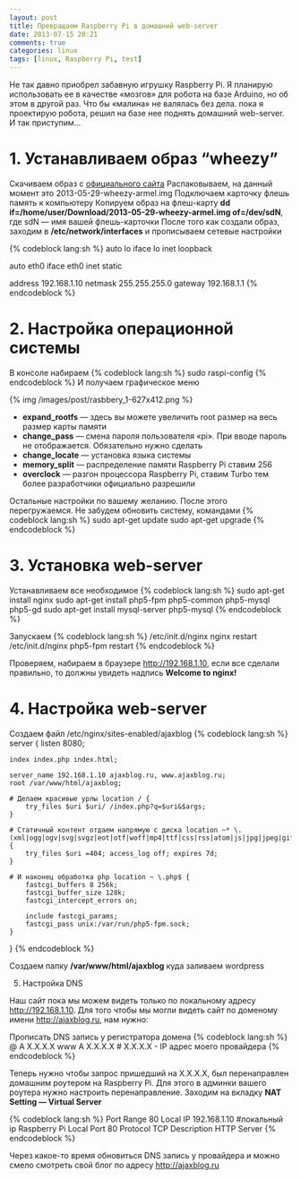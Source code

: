 ```yaml
---
layout: post
title: Превращаем Raspberry Pi в домашний web-server
date: 2013-07-15 20:21
comments: true
categories: linux
tags: [linux, Raspberry Pi, test]
---
```


Не так давно приобрел забавную игрушку Raspberry Pi. Я планирую использовать ее в качестве «мозгов» для робота на базе Arduino, но об этом в другой раз. Что бы «малина» не валялась без дела. пока я проектирую робота, решил на базе нее поднять домашний web-server.
И так приступим…
<!-- more -->

#  1. Устанавливаем образ “wheezy”

Скачиваем образ с [официального сайта](http://www.raspberrypi.org/downloads)
Распаковываем, на данный момент это 2013-05-29-wheezy-armel.img
Подключаем карточку флешь память к компьютеру
Копируем образ на флеш-карту **dd if=/home/user/Download/2013-05-29-wheezy-armel.img of=/dev/sdN**, где sdN — имя вашей флешь-карточки
После того как создали образ, заходим в **/etc/network/interfaces** и прописываем сетевые настройки

{% codeblock lang:sh %}
auto lo
iface lo inet loopback

auto eth0
iface eth0 inet static

address 192.168.1.10
netmask 255.255.255.0
gateway 192.168.1.1
{% endcodeblock %}

#  2. Настройка операционной системы

В консоле набираем
{% codeblock lang:sh %}
sudo raspi-config
{% endcodeblock %}
И получаем графическое меню

{% img /images/post/rasbbery_1-627x412.png %}


+ **expand_rootfs** — здесь вы можете увеличить root размер на весь размер карты памяти
+ **change_pass** — смена пароля пользователя «pi». При вводе пароль не отображается. Обязательно нужно сделать
+ **change_locate** — установка языка системы
+ **memory_split** — распределение памяти Raspberry Pi ставим 256
+ **overclock** — разгон процессора Raspberry Pi, ставим Turbo тем более разработчики официально разрешили

Остальные настройки по вашему желанию. После этого перегружаемся.
Не забудем обновить систему, командами
{% codeblock lang:sh %}
sudo apt-get update sudo apt-get upgrade
{% endcodeblock %}

# 3. Установка web-server

Устанавливаем все необходимое
{% codeblock lang:sh %}
sudo apt-get install nginx
sudo apt-get install php5-fpm php5-common php5-mysql php5-gd
sudo apt-get install mysql-server php5-mysql
{% endcodeblock %}

Запускаем
{% codeblock lang:sh %}
/etc/init.d/nginx nginx restart /etc/init.d/nginx php5-fpm restart
{% endcodeblock %}

Проверяем, набираем в браузере http://192.168.1.10, если все сделали правильно, то должны увидеть надпись **Welcome to nginx!**

# 4. Настройка web-server

Создаем файл /etc/nginx/sites-enabled/ajaxblog
{% codeblock lang:sh %}
server {
    listen 8080;

    index index.php index.html;

    server_name 192.168.1.10 ajaxblog.ru, www.ajaxblog.ru;
    root /var/www/html/ajaxblog;

    # Делаем красивые урлы location / {
        try_files $uri $uri/ /index.php?q=$uri&$args;
    }

    # Статичный контент отдаем напрямую с диска location ~* \.(xml|ogg|ogv|svg|svgz|eot|otf|woff|mp4|ttf|css|rss|atom|js|jpg|jpeg|gif|png|ico|zip|tgz|gz|rar|bz2|doc|xls|exe|ppt|tar|mid|midi|wav|bmp|rtf)$ {
        try_files $uri =404; access_log off; expires 7d;
    }

    # И наконец обработка php location ~ \.php$ {
        fastcgi_buffers 8 256k;
        fastcgi_buffer_size 128k;
        fastcgi_intercept_errors on;

        include fastcgi_params;
        fastcgi_pass unix:/var/run/php5-fpm.sock;
    }
}
{% endcodeblock %}

Создаем папку **/var/www/html/ajaxblog** куда заливаем wordpress

5. Настройка DNS

Наш сайт пока мы можем видеть только по локальному адресу http://192.168.1.10.
Для того чтобы мы могли видеть сайт по доменому имени http://ajaxblog.ru, нам нужно:

Прописать DNS запись у регистратора домена
{% codeblock lang:sh %}
@ A X.X.X.X www A X.X.X.X # X.X.X.X - IP адрес моего провайдера
{% endcodeblock %}

Теперь нужно чтобы запрос пришедший на X.X.X.X, был перенаправлен домашним роутером на Raspberry Pi.
Для этого в админки вашего роутера нужно настроить перенаправление.
Заходим на вкладку **NAT Setting — Virtual Server**

{% codeblock lang:sh %}
Port Range  80
Local IP    192.168.1.10 #локальный ip Raspberry Pi
Local Port  80
Protocol    TCP
Description HTTP Server
{% endcodeblock %}

Через какое-то время обновиться DNS запись у провайдера и можно смело смотреть свой блог по адресу http://ajaxblog.ru

